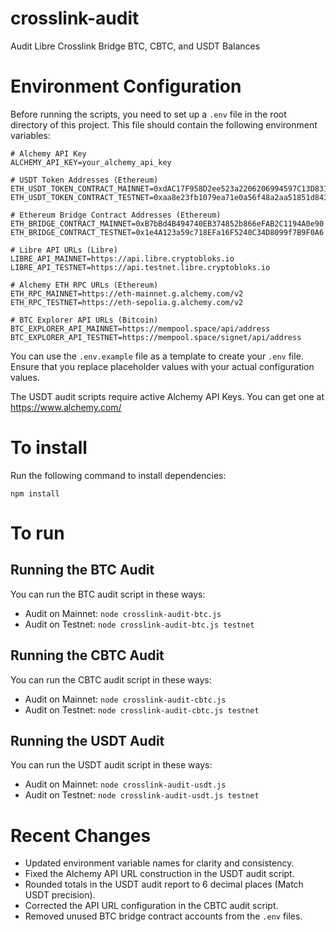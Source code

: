 # crosslink-audit

Audit Libre Crosslink Bridge BTC, CBTC, and USDT Balances

# Environment Configuration

Before running the scripts, you need to set up a `.env` file in the root directory of this project. This file should contain the following environment variables:

```
# Alchemy API Key
ALCHEMY_API_KEY=your_alchemy_api_key

# USDT Token Addresses (Ethereum)
ETH_USDT_TOKEN_CONTRACT_MAINNET=0xdAC17F958D2ee523a2206206994597C13D831ec7
ETH_USDT_TOKEN_CONTRACT_TESTNET=0xaa8e23fb1079ea71e0a56f48a2aa51851d8433d0

# Ethereum Bridge Contract Addresses (Ethereum)
ETH_BRIDGE_CONTRACT_MAINNET=0xB7bBd4B494740EB374852b866eFAB2C1194A0e90
ETH_BRIDGE_CONTRACT_TESTNET=0x1e4A123a59c718EFa16F5240C34D8099f7B9F0A6

# Libre API URLs (Libre)
LIBRE_API_MAINNET=https://api.libre.cryptobloks.io
LIBRE_API_TESTNET=https://api.testnet.libre.cryptobloks.io

# Alchemy ETH RPC URLs (Ethereum)
ETH_RPC_MAINNET=https://eth-mainnet.g.alchemy.com/v2
ETH_RPC_TESTNET=https://eth-sepolia.g.alchemy.com/v2

# BTC Explorer API URLs (Bitcoin)
BTC_EXPLORER_API_MAINNET=https://mempool.space/api/address
BTC_EXPLORER_API_TESTNET=https://mempool.space/signet/api/address
```

You can use the `.env.example` file as a template to create your `.env` file. Ensure that you replace placeholder values with your actual configuration values.

The USDT audit scripts require active Alchemy API Keys. You can get one at https://www.alchemy.com/

# To install

Run the following command to install dependencies:

```
npm install
```

# To run

## Running the BTC Audit

You can run the BTC audit script in these ways:

- Audit on Mainnet: `node crosslink-audit-btc.js`
- Audit on Testnet: `node crosslink-audit-btc.js testnet`

## Running the CBTC Audit

You can run the CBTC audit script in these ways:

- Audit on Mainnet: `node crosslink-audit-cbtc.js`
- Audit on Testnet: `node crosslink-audit-cbtc.js testnet`

## Running the USDT Audit

You can run the USDT audit script in these ways:

- Audit on Mainnet: `node crosslink-audit-usdt.js`
- Audit on Testnet: `node crosslink-audit-usdt.js testnet`

# Recent Changes

- Updated environment variable names for clarity and consistency.
- Fixed the Alchemy API URL construction in the USDT audit script.
- Rounded totals in the USDT audit report to 6 decimal places (Match USDT precision).
- Corrected the API URL configuration in the CBTC audit script.
- Removed unused BTC bridge contract accounts from the `.env` files.
